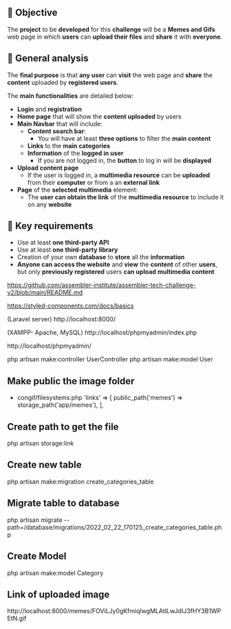## 🎯 Objective

The **project** to be **developed** for this **challenge** will be a **Memes and Gifs** web page in which **users** can **upload their files** and **share** it with **everyone**.

## 🧱 General analysis

The **final purpose** is that **any user** can **visit** the web page and **share** the **content** uploaded by **registered users**.

The **main functionalities** are detailed below:

- **Login** and **registration**
- **Home page** that will show the **content uploaded** by users
- **Main Navbar** that will include:
  - **Content search bar**:
    - You will have at least **three options** to filter the **main content**
  - **Links** to the **main categories**
  - **Information** of the **logged in user**
    - If you are not logged in, the **button** to log in will be **displayed**
- **Upload content page**
  - If the user is logged in, a **multimedia resource** can be **uploaded** from their **computer** or from a an **external link**
- **Page** of the **selected multimedia** element:
  - The **user can obtain the link** of the **multimedia resource** to include it on any **website**

## 🔑 Key requirements

- Use at least **one third-party API**
- Use at least **one third-party library**
- Creation of your own **database** to **store** all the **information**
- **Anyone can access the website** and **view** the **content** of other **users**, but only **previously registered** users **can upload multimedia content**

https://github.com/assembler-institute/assembler-tech-challenge-v2/blob/main/README.md

https://styled-components.com/docs/basics

(Laravel server)
http://localhost:8000/

(XAMPP- Apache, MySQL)
http://localhost/phpmyadmin/index.php

http://localhost/phpmyadmin/

php artisan make:controller UserController
php artisan make:model User

## Make public the image folder

- congif/filesystems.php
  'links' => [
  public_path('memes') => storage_path('app/memes'),
  ],

## Create path to get the file

php artisan storage:link

## Create new table

php artisan make:migration create_categories_table

## Migrate table to database

php artisan migrate --path=/database/migrations/2022_02_22_170125_create_categories_table.php

## Create Model

php artisan make:model Category

## Link of uploaded image

http://localhost:8000/memes/FOViLJy0gKfmiqlwgMLAtILwJdIJ3fHY3B1WPEtN.gif
